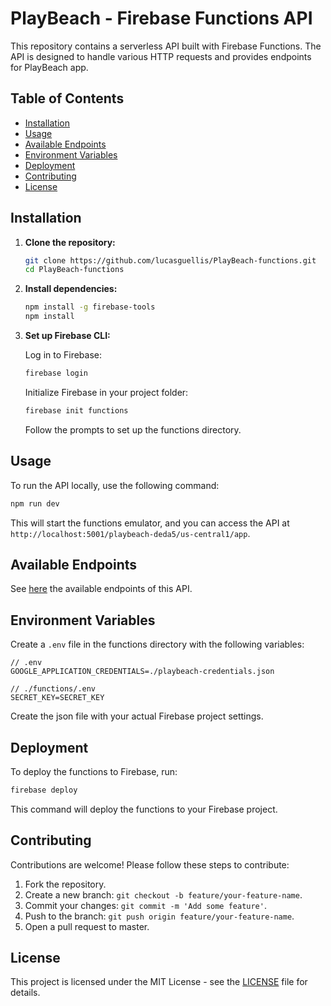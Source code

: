 # PlayBeach - Firebase Functions API

This repository contains a serverless API built with Firebase Functions. The API is designed to handle various HTTP requests and provides endpoints for PlayBeach app.

## Table of Contents

- [Installation](#installation)
- [Usage](#usage)
- [Available Endpoints](#available-endpoints)
- [Environment Variables](#environment-variables)
- [Deployment](#deployment)
- [Contributing](#contributing)
- [License](#license)

## Installation

1. **Clone the repository:**

   ```bash
   git clone https://github.com/lucasguellis/PlayBeach-functions.git
   cd PlayBeach-functions
   ```

2. **Install dependencies:**

   ```bash
   npm install -g firebase-tools
   npm install
   ```

3. **Set up Firebase CLI:**

   Log in to Firebase:

   ```bash
   firebase login
   ```

   Initialize Firebase in your project folder:

   ```bash
   firebase init functions
   ```

   Follow the prompts to set up the functions directory.

## Usage

To run the API locally, use the following command:

```bash
npm run dev
```

This will start the functions emulator, and you can access the API at `http://localhost:5001/playbeach-deda5/us-central1/app`.

## Available Endpoints

See [here](available_endpoints.md) the available endpoints of this API.

## Environment Variables

Create a `.env` file in the functions directory with the following variables:

```env
// .env
GOOGLE_APPLICATION_CREDENTIALS=./playbeach-credentials.json
```

```env
// ./functions/.env
SECRET_KEY=SECRET_KEY
```

Create the json file with your actual Firebase project settings.

## Deployment

To deploy the functions to Firebase, run:

```bash
firebase deploy
```

This command will deploy the functions to your Firebase project.

## Contributing

Contributions are welcome! Please follow these steps to contribute:

1. Fork the repository.
2. Create a new branch: `git checkout -b feature/your-feature-name`.
3. Commit your changes: `git commit -m 'Add some feature'`.
4. Push to the branch: `git push origin feature/your-feature-name`.
5. Open a pull request to master.

## License

This project is licensed under the MIT License - see the [LICENSE](LICENSE) file for details.
